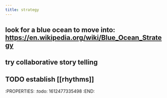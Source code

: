 ```yaml
---
title: strategy
---
```


## look for a blue ocean to move into: https://en.wikipedia.org/wiki/Blue_Ocean_Strategy
## try collaborative story telling
## TODO establish [[rhythms]]
:PROPERTIES:
:todo: 1612477335498
:END:
##
